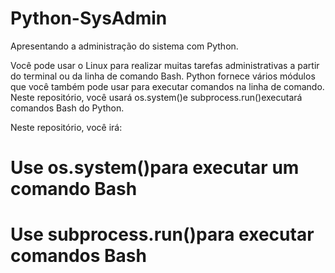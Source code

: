 # Python-SysAdmin
Apresentando a administração do sistema com Python.

Você pode usar o Linux para realizar muitas tarefas administrativas a partir do terminal ou da linha de comando Bash. Python fornece vários módulos que você também pode usar para executar comandos na linha de comando. Neste repositório, você usará os.system()e subprocess.run()executará comandos Bash do Python.

 Neste repositório, você irá:

#  Use os.system()para executar um comando Bash
#  Use subprocess.run()para executar comandos Bash
